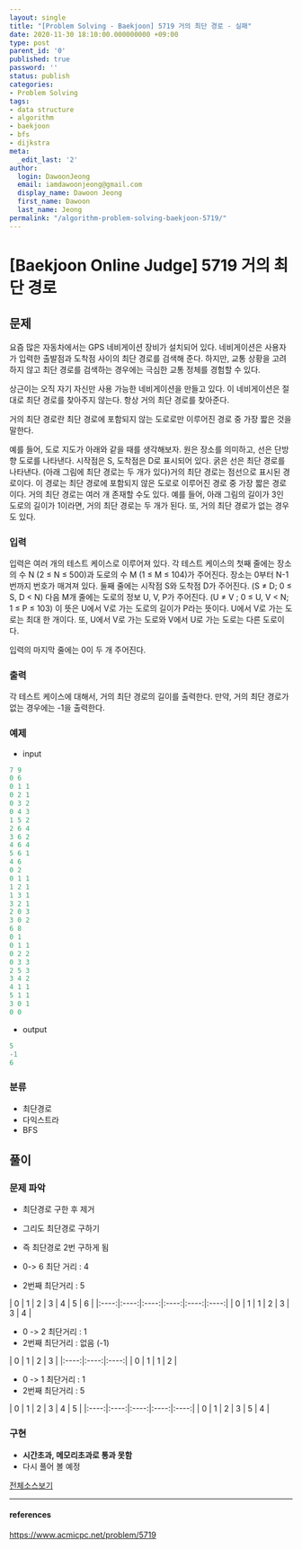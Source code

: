 ```yaml
---
layout: single
title: "[Problem Solving - Baekjoon] 5719 거의 최단 경로 - 실패"
date: 2020-11-30 18:10:00.000000000 +09:00
type: post
parent_id: '0'
published: true
password: ''
status: publish
categories:
- Problem Solving
tags:
- data structure
- algorithm
- baekjoon
- bfs
- dijkstra
meta:
  _edit_last: '2'
author:
  login: DawoonJeong
  email: iamdawoonjeong@gmail.com
  display_name: Dawoon Jeong
  first_name: Dawoon
  last_name: Jeong
permalink: "/algorithm-problem-solving-baekjoon-5719/"
---
```

# [Baekjoon Online Judge] 5719 거의 최단 경로

## 문제
요즘 많은 자동차에서는 GPS 네비게이션 장비가 설치되어 있다. 네비게이션은 사용자가 입력한 출발점과 도착점 사이의 최단 경로를 검색해 준다. 하지만, 교통 상황을 고려하지 않고 최단 경로를 검색하는 경우에는 극심한 교통 정체를 경험할 수 있다.

상근이는 오직 자기 자신만 사용 가능한 네비게이션을 만들고 있다. 이 네비게이션은 절대로 최단 경로를 찾아주지 않는다. 항상 거의 최단 경로를 찾아준다.

거의 최단 경로란 최단 경로에 포함되지 않는 도로로만 이루어진 경로 중 가장 짧은 것을 말한다.

예를 들어, 도로 지도가 아래와 같을 때를 생각해보자. 원은 장소를 의미하고, 선은 단방향 도로를 나타낸다. 시작점은 S, 도착점은 D로 표시되어 있다. 굵은 선은 최단 경로를 나타낸다. (아래 그림에 최단 경로는 두 개가 있다)거의 최단 경로는 점선으로 표시된 경로이다. 이 경로는 최단 경로에 포함되지 않은 도로로 이루어진 경로 중 가장 짧은 경로이다. 거의 최단 경로는 여러 개 존재할 수도 있다. 예를 들어, 아래 그림의 길이가 3인 도로의 길이가 1이라면, 거의 최단 경로는 두 개가 된다. 또, 거의 최단 경로가 없는 경우도 있다.

### 입력
입력은 여러 개의 테스트 케이스로 이루어져 있다. 각 테스트 케이스의 첫째 줄에는 장소의 수 N (2 ≤ N ≤ 500)과 도로의 수 M (1 ≤ M ≤ 104)가 주어진다. 장소는 0부터 N-1번까지 번호가 매겨져 있다. 둘째 줄에는 시작점 S와 도착점 D가 주어진다. (S ≠ D; 0 ≤ S, D < N) 다음 M개 줄에는 도로의 정보 U, V, P가 주어진다. (U ≠ V ; 0 ≤ U, V < N; 1 ≤ P ≤ 103) 이 뜻은 U에서 V로 가는 도로의 길이가 P라는 뜻이다. U에서 V로 가는 도로는 최대 한 개이다. 또, U에서 V로 가는 도로와 V에서 U로 가는 도로는 다른 도로이다.

입력의 마지막 줄에는 0이 두 개 주어진다.

### 출력
각 테스트 케이스에 대해서, 거의 최단 경로의 길이를 출력한다. 만약, 거의 최단 경로가 없는 경우에는 -1을 출력한다.

### 예제
- input

```java
7 9
0 6
0 1 1
0 2 1
0 3 2
0 4 3
1 5 2
2 6 4
3 6 2
4 6 4
5 6 1
4 6
0 2
0 1 1
1 2 1
1 3 1
3 2 1
2 0 3
3 0 2
6 8
0 1
0 1 1
0 2 2
0 3 3
2 5 3
3 4 2
4 1 1
5 1 1
3 0 1
0 0
```

- output

```java
5
-1
6
```

### 분류
- 최단경로
- 다익스트라
- BFS

## 풀이

### 문제 파악

- 최단경로 구한 후 제거
- 그리도 최단경로 구하기
- 즉 최단경로 2번 구하게 됨

- 0-> 6 최단 거리 : 4
- 2번째 최단거리 : 5

| 0 | 1 | 2 | 3 | 4 | 5 | 6 |
|:----:|:----:|:----:|:----:|:----:|:----:|
| 0 | 1 | 1 | 2 | 3 | 3 | 4 |


- 0 -> 2 최단거리 : 1
- 2번째 최단거리 : 없음 (-1)

| 0 | 1 | 2 | 3 |
|:----:|:----:|:----:|
| 0 | 1 | 1 | 2 |


- 0 -> 1 최단거리 : 1
- 2번째 최단거리 : 5

| 0 | 1 | 2 | 3 | 4 | 5 |
|:----:|:----:|:----:|:----:|:----:|
| 0 | 1 | 2 | 3 | 5 | 4 |




### 구현

- **시간초과, 메모리초과로 통과 못함**
- 다시 풀어 볼 예정

[전체소스보기](https://github.com/devvoon/java-datastructure-algorithm/blob/master/java-algorithm-problem-solving/src/baekjoon/problem5719/Main.java)

---

#### references
<https://www.acmicpc.net/problem/5719>

